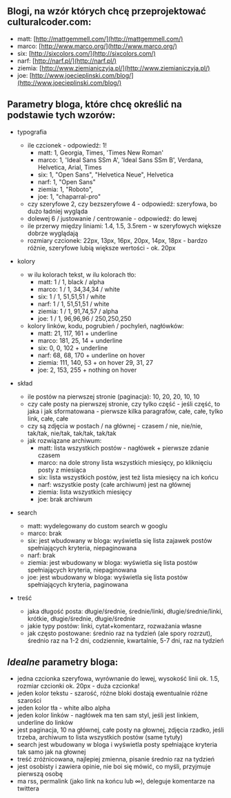 ## Blogi, na wzór których chcę przeprojektować culturalcoder.com:  

* matt: [http://mattgemmell.com/](http://mattgemmell.com/)
* marco: [http://www.marco.org/](http://www.marco.org/)
* six: [http://sixcolors.com/](http://sixcolors.com/)
* narf: [http://narf.pl/](http://narf.pl/)
* ziemia: [http://www.ziemianiczyja.pl/](http://www.ziemianiczyja.pl/)
* joe: [http://www.joecieplinski.com/blog/](http://www.joecieplinski.com/blog/)

## Parametry bloga, które chcę określić na podstawie tych wzorów:

* typografia
	* ile czcionek - odpowiedź: 1!
		* matt: 1, Georgia, Times, 'Times New Roman'
		* marco: 1, 'Ideal Sans SSm A', 'Ideal Sans SSm B', Verdana, Helvetica, Arial, Times
		* six: 1, "Open Sans", "Helvetica Neue", Helvetica
		* narf: 1, "Open Sans"
		* ziemia: 1, "Roboto",
		* joe: 1, "chaparral-pro"
	* czy szeryfowe 2, czy bezszeryfowe 4 - odpowiedź: szeryfowa, bo dużo ładniej wygląda
	* dolewej 6 / justowanie / centrowanie - odpowiedź: do lewej
	* ile przerwy między liniami: 1.4, 1.5, 3.5rem - w szeryfowych większe dobrze wyglądają
	* rozmiary czcionek: 22px, 13px, 16px, 20px, 14px, 18px - bardzo różnie, szeryfowe lubią większe wertości - ok. 20px

* kolory
	* w ilu kolorach tekst, w ilu kolorach tło:
		* matt: 1 / 1, black / alpha
		* marco: 1 / 1, 34,34,34 / white
		* six: 1 / 1, 51,51,51 / white
		* narf: 1 / 1, 51,51,51 / white
		* ziemia: 1 / 1, 91,74,57 / alpha
		* joe: 1 / 1, 96,96,96 / 250,250,250
	* kolory linków, kodu, pogrubień / pochyleń, nagłówków:
		* matt: 21, 117, 161 + underline
		* marco: 181, 25, 14 + underline
		* six: 0, 0, 102 + underline
		* narf: 68, 68, 170 + underline on hover
		* ziemia: 111, 140, 53 + on hover 29, 31, 27
		* joe: 2, 153, 255 + nothing on hover

* skład
	* ile postów na pierwszej stronie (paginacja): 10, 20, 20, 10, 10
	* czy całe posty na pierwszej stronie, czy tylko część - jeśli część, to jaka i jak sformatowana - pierwsze kilka paragrafów, całe, całe, tylko link, całe, całe
	* czy są zdjęcia w postach / na głównej - czasem / nie, nie/nie, tak/tak, nie/tak, tak/tak, tak/tak
	* jak rozwiązane archiwum: 
		* matt: lista wszystkich postów - nagłówek + pierwsze zdanie czasem
		* marco: na dole strony lista wszystkich miesięcy, po kliknięciu posty z miesiąca
		* six: lista wszystkich postów, jest też lista miesięcy na ich końcu
		* narf: wszystkie posty (całe archiwum) jest na głównej
		* ziemia: lista wszystkich miesięcy
		* joe: brak archiwum

* search
	* matt: wydelegowany do custom search w googlu
	* marco: brak
	* six: jest wbudowany w bloga: wyświetla się lista zajawek postów spełniających kryteria, niepaginowana
	* narf: brak
	* ziemia: jest wbudowany w bloga: wyświetla się lista postów spełniających kryteria, niepaginowana
	* joe: jest wbudowany w bloga: wyświetla się lista postów spełniających kryteria, paginowana

* treść
	* jaka długość posta: długie/średnie, średnie/linki, długie/średnie/linki, krótkie, długie/średnie, długie/średnie
	* jakie typy postów: linki, cytat+komentarz, rozważania własne
	* jak często postowane: średnio raz na tydzień (ale spory rozrzut), średnio raz na 1-2 dni, codziennie, kwartalnie, 5-7 dni, raz na tydzień

## *Idealne* parametry bloga:

* jedna czcionka szeryfowa, wyrównanie do lewej, wysokość linii ok. 1.5, rozmiar czcionki ok. 20px - duża czcionka!
* jeden kolor tekstu - szarość, różne bloki dostają ewentualnie różne szarości
* jeden kolor tła - white albo alpha
* jeden kolor linków - nagłówek ma ten sam styl, jeśli jest linkiem, underline do linków
* jest paginacja, 10 na głównej, całe posty na głownej, zdjęcia rzadko, jeśli trzeba, archiwum to lista wszystkich postów (same tytuły)
* search jest wbudowany w bloga i wyświetla posty spełniające kryteria tak samo jak na głownej
* treść zróżnicowana, najlepiej zmienna, pisanie średnio raz na tydzień
* jest osobisty i zawiera opinie, nie boi się mówić, co myśli, przyjmuje pierwszą osobę
* ma rss, permalink (jako link na końcu lub ∞), deleguje komentarze na twittera
